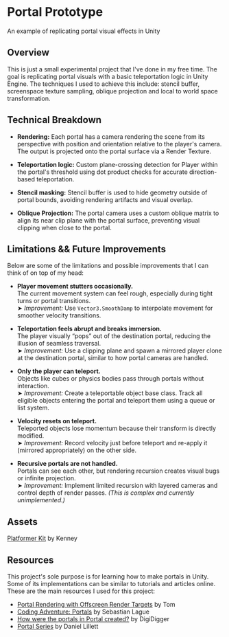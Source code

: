 # Portal Prototype
An example of replicating portal visual effects in Unity

## Overview
This is just a small experimental project that I've done in my free time. The goal is replicating portal visuals with a basic teleportation logic in Unity Engine. The techniques I used to achieve this include: stencil buffer, screenspace texture sampling, oblique projection and local to world space transformation.

## Technical Breakdown
- **Rendering:** Each portal has a camera rendering the scene from its perspective with position and orientation relative to the player's camera. The output is projected onto the portal surface via a Render Texture. 

- **Teleportation logic:** Custom plane-crossing detection for Player within the portal's threshold using dot product checks for accurate direction-based teleportation.

- **Stencil masking:** Stencil buffer is used to hide geometry outside of portal bounds, avoiding rendering artifacts and visual overlap.

- **Oblique Projection:** The portal camera uses a custom oblique matrix to align its near clip plane with the portal surface, preventing visual clipping when close to the portal.

## Limitations && Future Improvements
Below are some of the limitations and possible improvements that I can think of on top of my head:

- **Player movement stutters occasionally.**  
  The current movement system can feel rough, especially during tight turns or portal transitions.  
  ➤ *Improvement:* Use `Vector3.SmoothDamp` to interpolate movement for smoother velocity transitions.

- **Teleportation feels abrupt and breaks immersion.**  
  The player visually “pops” out of the destination portal, reducing the illusion of seamless traversal.  
  ➤ *Improvement:* Use a clipping plane and spawn a mirrored player clone at the destination portal, similar to how portal cameras are handled.

- **Only the player can teleport.**  
  Objects like cubes or physics bodies pass through portals without interaction.  
  ➤ *Improvement:* Create a teleportable object base class. Track all eligible objects entering the portal and teleport them using a queue or list system.

- **Velocity resets on teleport.**  
  Teleported objects lose momentum because their transform is directly modified.  
  ➤ *Improvement:* Record velocity just before teleport and re-apply it (mirrored appropriately) on the other side.

- **Recursive portals are not handled.**  
  Portals can see each other, but rendering recursion creates visual bugs or infinite projection.  
  ➤ *Improvement:* Implement limited recursion with layered cameras and control depth of render passes. *(This is complex and currently unimplemented.)*

## Assets
[Platformer Kit](https://kenney.nl/assets/platformer-kit) by Kenney

## Resources
This project's sole purpose is for learning how to make portals in Unity. Some of its implementations can be similar to tutorials and articles online. These are the main resources I used for this project:

- [Portal Rendering with Offscreen Render Targets](https://tomhulton.blogspot.com/2015/08/portal-rendering-with-offscreen-render.html) by Tom 
- [Coding Adventure: Portals](https://www.youtube.com/watch?v=cWpFZbjtSQg&t=179s) by Sebastian Lague
- [How were the portals in Portal created?](https://www.youtube.com/watch?v=_SmPR5mvH7w) by DigiDigger 
- [Portal Series](https://github.com/daniel-ilett/shaders-portal) by Daniel Lillett 